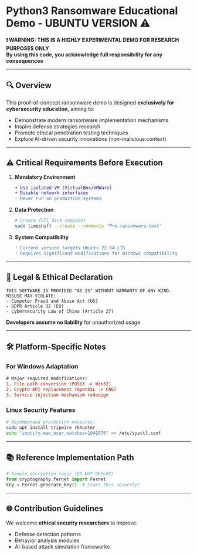 

# Python3 Ransomware Educational Demo - UBUNTU VERSION ⚠️

**❗ WARNING: THIS IS A HIGHLY EXPERIMENTAL DEMO FOR RESEARCH PURPOSES ONLY**  
**By using this code, you acknowledge full responsibility for any consequences** 

---

## 🔍 Overview
This proof-of-concept ransomware demo is designed **exclusively for cybersecurity education**, aiming to:
- Demonstrate modern ransomware implementation mechanisms
- Inspire defense strategies research 
- Promote ethical penetration testing techniques 
- Explore AI-driven security innovations (non-malicious context) 

---

## ⚠️ Critical Requirements Before Execution
1. **Mandatory Environment**  
   ```diff
   + Use isolated VM (VirtualBox/VMWare) 
   + Disable network interfaces
   - Never run on production systems 
   ```

2. **Data Protection**  
   ```bash
   # Create full disk snapshot
   sudo timeshift --create --comments "Pre-ransomware-test"
   ```

3. **System Compatibility**  
   ```diff
   ! Current version targets Ubuntu 22.04 LTS
   ! Requires significant modifications for Windows compatibility 
   ```

---

## 📜 Legal & Ethical Declaration
```text
THIS SOFTWARE IS PROVIDED "AS IS" WITHOUT WARRANTY OF ANY KIND. 
MISUSE MAY VIOLATE:
- Computer Fraud and Abuse Act (US)
- GDPR Article 32 (EU)
- Cybersecurity Law of China (Article 27)
```
**Developers assume no liability** for unauthorized usage 

---

## 🛠️ Platform-Specific Notes
### For Windows Adaptation
```diff
# Major required modifications:
1. File path conversion (POSIX -> Win32)
2. Crypto API replacement (OpenSSL -> CNG)
3. Service injection mechanism redesign 
```

### Linux Security Features
```bash
# Recommended protection measures:
sudo apt install tripwire rkhunter
echo "inotify.max_user_watches=1048576" >> /etc/sysctl.conf
```

---

## 📚 Reference Implementation Path
```python
# Sample encryption logic (DO NOT DEPLOY)
from cryptography.fernet import Fernet
key = Fernet.generate_key()  # Store this securely!
```

---

## 🌐 Contribution Guidelines
We welcome **ethical security researchers** to improve:
- Defense detection patterns
- Behavior analysis modules
- AI-based attack simulation frameworks 

